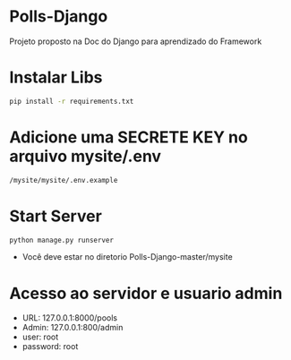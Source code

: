# Polls-Django
Projeto proposto na Doc do Django para aprendizado do Framework

# Instalar Libs
```sh
pip install -r requirements.txt
```
# Adicione uma SECRETE KEY no arquivo mysite/.env
```sh
/mysite/mysite/.env.example
```

# Start Server
```sh
python manage.py runserver
```
- Você deve estar no diretorio Polls-Django-master/mysite

# Acesso ao servidor e usuario admin
- URL: 127.0.0.1:8000/pools
- Admin: 127.0.0.1:800/admin
- user: root
- password: root
